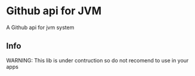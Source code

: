 # Github api for JVM

A Github api for jvm system

## Info
WARNING: This lib is under contruction so do not recomend to use in your apps